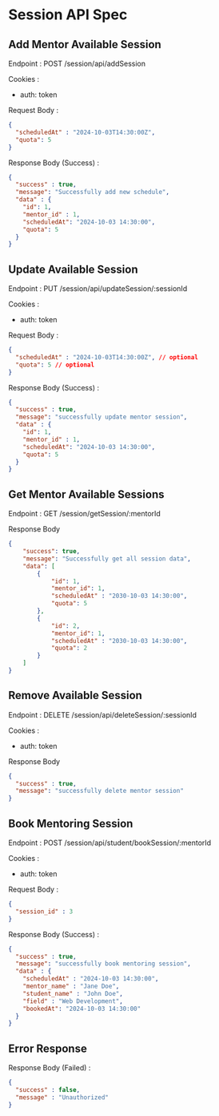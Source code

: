 # Session API Spec

## Add Mentor Available Session

Endpoint : POST /session/api/addSession

Cookies :
- auth: token

Request Body :

```json
{
  "scheduledAt" : "2024-10-03T14:30:00Z",
  "quota": 5
}
```

Response Body (Success) :

```json
{
  "success" : true,
  "message": "Successfully add new schedule",
  "data" : {
    "id": 1,
    "mentor_id" : 1,
    "scheduledAt": "2024-10-03 14:30:00",
    "quota": 5
  }
}
```

## Update Available Session 

Endpoint : PUT /session/api/updateSession/:sessionId

Cookies :
- auth: token

Request Body :

```json
{
  "scheduledAt" : "2024-10-03T14:30:00Z", // optional
  "quota": 5 // optional
}
```

Response Body (Success) :

```json
{
  "success" : true,
  "message": "successfully update mentor session",
  "data" : {
    "id": 1,
    "mentor_id" : 1,
    "scheduledAt": "2024-10-03 14:30:00",
    "quota": 5
  }
}
```

## Get Mentor Available Sessions

Endpoint : GET /session/getSession/:mentorId

Response Body

```json
{
    "success": true,
    "message": "Successfully get all session data",
    "data": [
        {
            "id": 1,
            "mentor_id": 1,
            "scheduledAt" : "2030-10-03 14:30:00",
            "quota": 5
        },
        {
            "id": 2,
            "mentor_id": 1,
            "scheduledAt" : "2030-10-03 14:30:00",
            "quota": 2
        }
    ]
}
```

## Remove Available Session

Endpoint : DELETE /session/api/deleteSession/:sessionId

Cookies :
- auth: token

Response Body

```json
{
  "success" : true,
  "message": "successfully delete mentor session"
}
```

## Book Mentoring Session

Endpoint : POST /session/api/student/bookSession/:mentorId

Cookies :
- auth: token

Request Body :

```json
{
  "session_id" : 3
}
```

Response Body (Success) :

```json
{
  "success" : true,
  "message": "successfully book mentoring session",
  "data" : {
    "scheduledAt" : "2024-10-03 14:30:00",
    "mentor_name" : "Jane Doe",
    "student_name" : "John Doe",
    "field" : "Web Development",
    "bookedAt": "2024-10-03 14:30:00"
  }
}
```

## Error Response

Response Body (Failed) :

```json
{
  "success" : false,
  "message" : "Unauthorized"
}
```